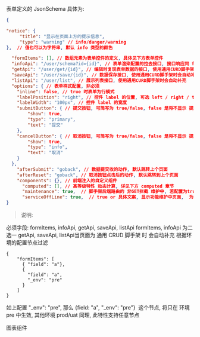

表单定义的 JsonSchema 具体为:

```json
{

"notice": {
     "title": "显示在页面上方的提示信息", 
     "type": "warning" // info/danger/warning
},  // 值也可以为字符串, 默认 info 类型的颜色

  "formItems": [], // 数组元素为表单控件的定义, 具体见下方表单控件
  "infoApi": "/user/schema?id={id}", // 表单渲染配置的拉去接口, 接口响应同 formItems字段, infoApi 和 formItems 为 二选一, 脚手架中为配置 formItems
  "getApi": "/user/get/{id}", // 编辑时复现表单数据的接口, 使用通用CURD脚手架时会自动补充
  "saveApi": "/user/save/{id}", // 数据保存接口, 使用通用CURD脚手架时会自动补充
  "listApi": "/user/list", // 展示列表接口, 使用通用CURD脚手架时会自动补充
  "options": { // 表单样式配置, 非必须
    "inline": false, // true 时表单为行模式
    "labelPosition": "right", // 控件 label 的位置, 可选 left / right / top, 默认 right
    "labelWidth": "100px", // 控件 label 的宽度
    "submitButton": { // 提交按钮, 可简写为 true/false, false 是将不显示 提交按钮
        "show": true,
        "type": "primary",
        "text": "提交"
    },
    "cancelButton": { // 取消按钮, 可简写为 true/false, false 是将不显示 提交按钮
        "show": true,
        "type": "info",
        "text": "取消"
    }
  },
    "afterSubmit": "goback", // 数据提交收的动作, 默认跳转上个页面
    "afterReset": "goback", // 取消按钮点击后的动作, 默认跳转到上个页面
    "components": {}, // 前端注入的自定义组件
      "computed": [], // 高等级特性 动态计算, 详见下方 computed 章节
      "maintenance": true,  // 脚手架后端路由的 非GET拦截 维护中, 若配置为true, 则当前页面无法进行写入类的操作, 防止上线过程中线上环境进入脏数据
      "serviceOffLine": true,  // true or 具体文案, 显示功能维护中页面,  为true, 显示默认文案, 为字符串时, 显示该字符串, 仅在线上(prod)环境生效
}
```


> 说明:

必须字段: formItems, infoApi, getApi, saveApi, listApi
formItems, infoApi 为二选一
getApi, saveApi, listApi当页面为 通用 CRUD 脚手架 时 会自动补充
根据环境的配置节点过滤

```json{6}
{
	"formItems": [
      { "field": "a"},
      { 
        "field": "a", 
        "_env": "pre"
      }
	]
}
```

如上配置 "_env": "pre", 那么 {field: "a", "_env": "pre"}  这个节点, 将只在 环境 pre 中生效, 其他环境 prod/uat 同理, 此特性支持任意节点


图表组件
